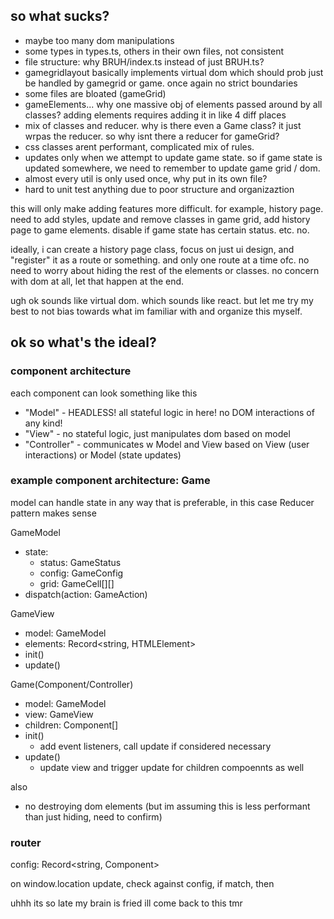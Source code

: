 ## so what sucks?
- maybe too many dom manipulations
- some types in types.ts, others in their own files, not consistent
- file structure: why BRUH/index.ts instead of just BRUH.ts?
- gamegridlayout basically implements virtual dom which should prob just be handled by gamegrid or game. once again no strict boundaries
- some files are bloated (gameGrid)
- gameElements... why one massive obj of elements passed around by all classes? adding elements requires adding it in like 4 diff places
- mix of classes and reducer. why is there even a Game class? it just wrpas the reducer. so why isnt there a reducer for gameGrid?
- css classes arent performant, complicated mix of rules.
- updates only when we attempt to update game state. so if game state is updated somewhere, we need to remember to update game grid / dom.
- almost every util is only used once, why put in its own file?
- hard to unit test anything due to poor structure and organizaztion

this will only make adding features more difficult. for example, history page. need to add styles, update and remove classes in game grid, add history page to game elements. disable if game state has certain status. etc. no.

ideally, i can create a history page class, focus on just ui design, and "register" it as a route or something. and only one route at a time ofc. no need to worry about hiding the rest of the elements or classes. no concern with dom at all, let that happen at the end. 

ugh ok sounds like virtual dom. which sounds like react. but let me try my best to not bias towards what im familiar with and organize this myself.

## ok so what's the ideal?
### component architecture
each component can look something like this
- "Model" - HEADLESS! all stateful logic in here! no DOM interactions of any kind!
- "View" - no stateful logic, just manipulates dom based on model
- "Controller" - communicates w Model and View based on View (user interactions) or Model (state updates)

### example component architecture: Game
model can handle state in any way that is preferable, in this case Reducer pattern makes sense

GameModel
- state:
  - status: GameStatus
  - config: GameConfig
  - grid: GameCell[][]
- dispatch(action: GameAction)

GameView
- model: GameModel
- elements: Record<string, HTMLElement>
- init()
- update()

Game(Component/Controller)
- model: GameModel
- view: GameView
- children: Component[]
- init()
  - add event listeners, call update if considered necessary
- update()
  - update view and trigger update for children compoennts as well

also
- no destroying dom elements (but im assuming this is less performant than just hiding, need to confirm)

### router
config: Record<string, Component>

on window.location update, check against config, if match, then 

uhhh its so late my brain is fried ill come back to this tmr
